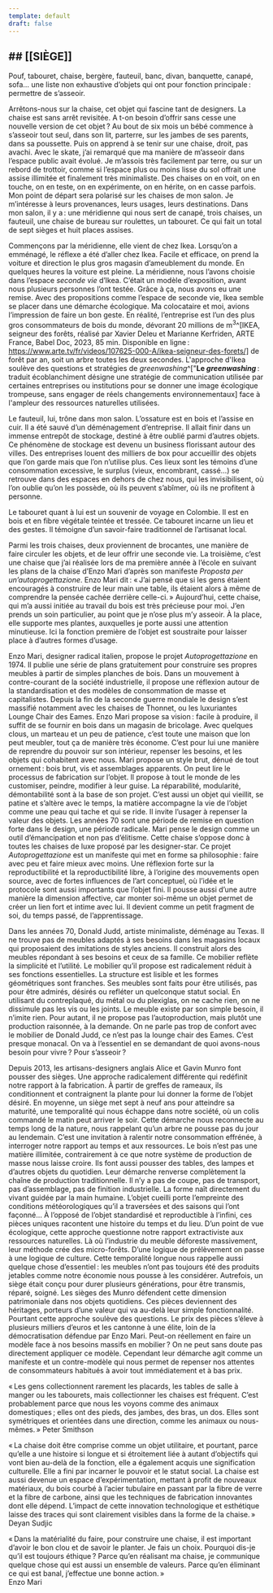 ```yaml
---
template: default
draft: false
---
```

## ## [[SIÈGE]]


<breakpage />


Pouf, tabouret, chaise, bergère, fauteuil, banc, divan, banquette, canapé, sofa… une liste non exhaustive d’objets qui ont pour fonction principale : permettre de s’asseoir.

Arrêtons-nous sur la chaise, cet objet qui fascine tant de designers. La chaise est sans arrêt revisitée. A t-on besoin d’offrir sans cesse une nouvelle version de cet objet ? Au bout de six mois un bébé commence à s’asseoir tout seul, dans son lit, parterre, sur les jambes de ses parents, dans sa poussette. Puis on apprend à se tenir sur une chaise, droit, pas avachi. 
Avec le skate, j’ai remarqué que ma manière de m’asseoir dans l’espace public avait évolué. Je m’assois très facilement par terre, ou sur un rebord de trottoir, comme si l’espace plus ou moins lisse du sol offrait une assise illimitée et finalement très minimaliste. Des chaises on en voit, on en touche, on en teste, on en expérimente, on en hérite, on en casse parfois. Mon point de départ sera polarisé sur les chaises de mon salon. Je m’intéresse à leurs provenances, leurs usages, leurs destinations. Dans mon salon, il y a : une méridienne qui nous sert de canapé, trois chaises, un fauteuil, une chaise de bureau sur roulettes, un tabouret. Ce qui fait un total de sept sièges et huit places assises. 




<span style="--ls:7">Commençons par la méridienne, elle vient de chez Ikea. Lorsqu’on a emménagé, le réflexe a été d’aller chez Ikea. Facile et efficace, on prend la voiture et direction le plus gros magasin d’ameublement du monde. En quelques heures la voiture est pleine.
La méridienne, nous l’avons choisie dans l’espace _seconde vie_ d’Ikea. C’était un modèle d’exposition, avant nous plusieurs personnes l’ont testée. Grâce à ça, nous avons eu une remise. Avec des propositions comme l’espace de seconde vie, Ikea semble se placer dans une démarche écologique. Ma colocataire et moi, avions l’impression de faire un bon geste. En réalité, l’entreprise est l’un des plus gros consommateurs de bois du monde, dévorant 20 millions de m<sup>3</sup>^[IKEA, seigneur des forêts, réalisé par Xavier Deleu et Marianne Kerfriden, ARTE France, Babel Doc, 2023, 85 min. Disponible en ligne : https://www.arte.tv/fr/videos/107625-000-A/ikea-seigneur-des-forets/] de forêt par an, soit un arbre toutes les deux secondes. L'approche d'Ikea soulève des questions et stratégies de *greenwashing*^["**Le _greenwashing_** : traduit écoblanchiment désigne une stratégie de communication utilisée par certaines entreprises ou institutions pour se donner une image écologique trompeuse, sans engager de réels changements environnementaux] face à l'ampleur des ressources naturelles utilisées.</span>

Le fauteuil, lui, trône dans mon salon. L’ossature est en bois et l’assise en cuir. Il a été sauvé d’un déménagement d’entreprise. Il allait finir dans un immense entrepôt de stockage, destiné à être oublié parmi d’autres objets. Ce phénomène de stockage est devenu un business florissant autour des villes. Des entreprises louent des milliers de box pour accueillir des objets que l’on garde mais que l’on n’utilise plus. Ces lieux sont les témoins d’une consommation excessive, le surplus (vieux, encombrant, cassé…) se retrouve dans des espaces en dehors de chez nous, qui les invisibilisent, où l’on oublie qu’on les possède, où ils peuvent s’abîmer, où ils ne profitent à personne.

Le tabouret quant à lui est un souvenir de voyage en Colombie. Il est en bois et en fibre végétale teintée et tressée. Ce tabouret incarne un lieu et des gestes. Il témoigne d’un savoir-faire traditionnel de l’artisanat local.

Parmi les trois chaises, deux proviennent de brocantes, une manière de faire circuler les objets, et de leur offrir une seconde vie. La troisième, c’est une chaise que j’ai réalisée lors de ma première année à l’école en suivant les plans de la chaise d’Enzo Mari d’après son manifeste _Proposta per un’autoprogettazione_. Enzo Mari dit : « J’ai pensé que si les gens étaient encouragés à construire de leur main une table, ils étaient alors à même de comprendre la pensée cachée derrière celle-ci. » Aujourd’hui, cette chaise, qui m’a aussi initiée au travail du bois est très précieuse pour moi. J’en prends un soin particulier, au point que je n’ose plus m’y asseoir. À la place, elle supporte mes plantes, auxquelles je porte aussi une attention minutieuse. Ici  la fonction première de l’objet est soustraite pour laisser place à d’autres formes d’usage.

Enzo Mari, designer radical italien, propose le projet *Autoprogettazione* en 1974. Il publie une série de plans gratuitement pour construire ses propres meubles à partir de simples planches de bois. Dans un mouvement à contre-courant de la société industrielle, il propose une réflexion autour de la standardisation et des modèles de consommation de masse et capitalistes.
Depuis la fin de la seconde guerre mondiale le design s’est massifié notamment avec les chaises de Thonnet, ou les luxuriantes Lounge Chair des Eames. Enzo Mari propose sa vision : facile à produire, il suffit de se fournir en bois dans un magasin de bricolage. Avec quelques clous, un marteau et un peu de patience, c’est toute une maison que lon peut meubler, tout ça de manière très économe.
C’est pour lui une manière de reprendre du pouvoir sur son intérieur, repenser les besoins, et les objets qui cohabitent avec nous. Mari propose un style brut, dénué de tout ornement : bois brut, vis et assemblages apparents. On peut lire le processus de fabrication sur l’objet. Il propose à tout le monde de les customiser, peindre, modifier à leur guise. La réparabilité, modularité, démontabilité sont à la base de son projet. C’est aussi un objet qui vieillit, se patine et s’altère avec le temps, la matière accompagne la vie de l’objet comme une peau qui tache et qui se ride. Il invite l’usager à repenser la valeur des objets. Les années 70 sont une période de remise en question forte dans le design, une période radicale. Mari pense le design comme un outil d’émancipation et non pas d’élitisme. Cette chaise s’oppose donc à toutes les chaises de luxe proposé par les designer-star. Ce projet *Autoprogettazione* est un manifeste qui met en forme sa philosophie : faire avec peu et faire mieux avec moins. Une réflexion forte sur la reproductibilité et la reproductibilité libre, à l’origine des mouvements open source, avec de fortes influences de l’art conceptuel, où l’idée et le protocole sont aussi importants que l’objet fini. Il pousse aussi d’une autre manière la dimension affective, car monter soi-même un objet permet de créer un lien fort et intime avec lui. Il devient comme un petit fragment de soi, du temps passé, de l’apprentissage.

Dans les années 70, Donald Judd, artiste minimaliste, déménage au Texas. Il ne trouve pas de meubles adaptés à ses besoins dans les magasins locaux qui proposaient des imitations de styles anciens. Il construit alors des meubles répondant à ses besoins et ceux de sa famille. Ce mobilier reflète la simplicité et l’utilité. Le mobilier qu’il propose est radicalement réduit à ses fonctions essentielles. La structure est lisible et les formes géométriques sont franches. Ses meubles sont faits pour être utilisés, pas pour être admirés, désirés ou refléter un quelconque statut social. En utilisant du contreplaqué, du métal ou du plexiglas, on ne cache rien, on ne dissimule pas les vis ou les joints. Le meuble existe par son simple besoin, il n’imite rien. Pour autant, il ne propose pas l’autoproduction, mais plutôt une production raisonnée, à la demande.
On ne parle pas trop de confort avec le mobilier de Donald Judd, ce n’est pas la lounge chair des Eames. C’est presque monacal. On va à l’essentiel en se demandant de quoi avons-nous besoin pour vivre ? Pour s’asseoir ?

Depuis 2013, les artisans-designers anglais Alice et Gavin Munro font pousser des sièges. Une approche radicalement différente qui redéfinit notre rapport à la fabrication. À partir de greffes de rameaux, ils conditionnent et contraignent la plante pour lui donner la forme de l’objet désiré. En moyenne, un siège met sept à neuf ans pour atteindre sa maturité, une temporalité qui nous échappe dans notre société, où un colis commandé le matin peut arriver le soir. Cette démarche nous reconnecte au temps long de la nature, nous rappelant qu’un arbre ne pousse pas du jour au lendemain. C’est une invitation à ralentir notre consommation effrénée, à interroger notre rapport au temps et aux ressources. Le bois n’est pas une matière illimitée, contrairement à ce que notre système de production de masse nous laisse croire. Ils font aussi pousser des tables, des lampes et d’autres objets du quotidien. Leur démarche renverse complètement la chaîne de production traditionnelle. Il n’y a pas de coupe, pas de transport, pas d’assemblage, pas de finition industrielle. La forme naît directement du vivant guidée par la main humaine. L’objet cueilli porte l’empreinte des conditions météorologiques qu’il a traversées et des saisons qui l’ont façonné… À l’opposé de l’objet standardisé et reproductible à l’infini, ces pièces uniques racontent une histoire du temps et du lieu. D’un point de vue écologique, cette approche questionne notre rapport extractiviste aux ressources naturelles. Là où l’industrie du meuble déforeste massivement, leur méthode crée des micro-forêts. D’une logique de prélèvement on passe à une logique de culture. Cette temporalité longue nous rappelle aussi quelque chose d’essentiel : les meubles n’ont pas toujours été des produits jetables comme notre économie nous pousse à les considérer. Autrefois, un siège était conçu pour durer plusieurs générations, pour être transmis, réparé, soigné. Les sièges des Munro défendent cette dimension patrimoniale dans nos objets quotidiens. Ces pièces deviennent des héritages, porteurs d’une valeur qui va au-delà leur simple fonctionnalité.
Pourtant cette approche soulève des questions. Le prix des pièces s’éleve à plusieurs milliers d’euros et les cantonne à une élite, loin de la démocratisation défendue par Enzo Mari. 
Peut-on réellement en faire un modèle face à nos besoins massifs en mobilier ? On ne peut sans doute pas directement appliquer ce modèle. Cependant leur démarche agit comme un manifeste et un contre-modèle qui nous permet de repenser nos attentes de consommateurs habitués à avoir tout immédiatement et à bas prix.


« Les gens collectionnent rarement les placards, les tables de salle à manger ou les tabourets, mais collectionner les chaises est fréquent. C’est probablement parce que nous les voyons comme des animaux domestiques ; elles ont des pieds, des jambes, des bras, un dos. Elles sont symétriques et orientées dans une direction, comme les animaux ou nous-mêmes. »
Peter Smithson 

« La chaise doit être comprise comme un objet utilitaire, et pourtant, parce qu’elle a une histoire si longue et si étroitement liée à autant d’objectifs qui vont bien au-delà de la fonction, elle a également acquis une signification culturelle. Elle a fini par incarner le pouvoir et le statut social. La chaise est aussi devenue un espace d’expérimentation, mettant à profit de nouveaux matériaux, du bois courbé à l’acier tubulaire en passant par la fibre de verre et la fibre de carbone, ainsi que les techniques de fabrication innovantes dont elle dépend. L’impact de cette innovation technologique et esthétique laisse des traces qui sont clairement visibles dans la forme de la chaise. » 
Deyan Sudjic

« Dans la matérialité du faire, pour construire une chaise, il est important d’avoir le bon clou et de savoir le planter. Je fais un choix. Pourquoi dis-je qu’il est toujours éthique ? Parce qu’en réalisant ma chaise, je communique quelque chose qui est aussi un ensemble de valeurs. Parce qu’en éliminant ce qui est banal, j’effectue une bonne action. »  
Enzo Mari


